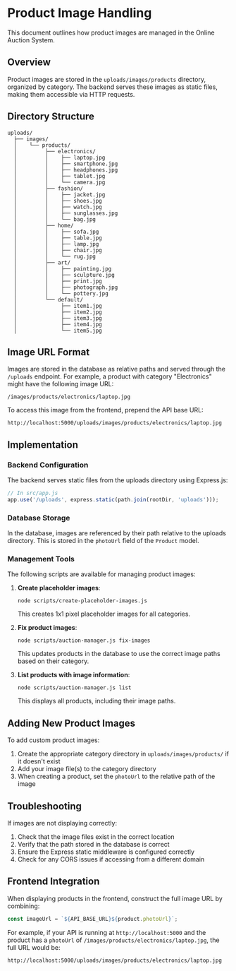 # Product Image Handling

This document outlines how product images are managed in the Online Auction System.

## Overview

Product images are stored in the `uploads/images/products` directory, organized by category. The backend serves these images as static files, making them accessible via HTTP requests.

## Directory Structure

```
uploads/
  ├── images/
  │    └── products/
  │         ├── electronics/
  │         │    ├── laptop.jpg
  │         │    ├── smartphone.jpg
  │         │    ├── headphones.jpg
  │         │    ├── tablet.jpg
  │         │    └── camera.jpg
  │         ├── fashion/
  │         │    ├── jacket.jpg
  │         │    ├── shoes.jpg
  │         │    ├── watch.jpg
  │         │    ├── sunglasses.jpg
  │         │    └── bag.jpg
  │         ├── home/
  │         │    ├── sofa.jpg
  │         │    ├── table.jpg
  │         │    ├── lamp.jpg
  │         │    ├── chair.jpg
  │         │    └── rug.jpg
  │         ├── art/
  │         │    ├── painting.jpg
  │         │    ├── sculpture.jpg
  │         │    ├── print.jpg
  │         │    ├── photograph.jpg
  │         │    └── pottery.jpg
  │         └── default/
  │              ├── item1.jpg
  │              ├── item2.jpg
  │              ├── item3.jpg
  │              ├── item4.jpg
  │              └── item5.jpg
```

## Image URL Format

Images are stored in the database as relative paths and served through the `/uploads` endpoint. For example, a product with category "Electronics" might have the following image URL:

```
/images/products/electronics/laptop.jpg
```

To access this image from the frontend, prepend the API base URL:

```
http://localhost:5000/uploads/images/products/electronics/laptop.jpg
```

## Implementation

### Backend Configuration

The backend serves static files from the uploads directory using Express.js:

```javascript
// In src/app.js
app.use('/uploads', express.static(path.join(rootDir, 'uploads')));
```

### Database Storage

In the database, images are referenced by their path relative to the uploads directory. This is stored in the `photoUrl` field of the `Product` model.

### Management Tools

The following scripts are available for managing product images:

1. **Create placeholder images**:
   ```
   node scripts/create-placeholder-images.js
   ```
   This creates 1x1 pixel placeholder images for all categories.

2. **Fix product images**:
   ```
   node scripts/auction-manager.js fix-images
   ```
   This updates products in the database to use the correct image paths based on their category.

3. **List products with image information**:
   ```
   node scripts/auction-manager.js list
   ```
   This displays all products, including their image paths.

## Adding New Product Images

To add custom product images:

1. Create the appropriate category directory in `uploads/images/products/` if it doesn't exist
2. Add your image file(s) to the category directory
3. When creating a product, set the `photoUrl` to the relative path of the image

## Troubleshooting

If images are not displaying correctly:

1. Check that the image files exist in the correct location
2. Verify that the path stored in the database is correct
3. Ensure the Express static middleware is configured correctly
4. Check for any CORS issues if accessing from a different domain

## Frontend Integration

When displaying products in the frontend, construct the full image URL by combining:

```javascript
const imageUrl = `${API_BASE_URL}${product.photoUrl}`;
```

For example, if your API is running at `http://localhost:5000` and the product has a `photoUrl` of `/images/products/electronics/laptop.jpg`, the full URL would be:

```
http://localhost:5000/uploads/images/products/electronics/laptop.jpg
``` 